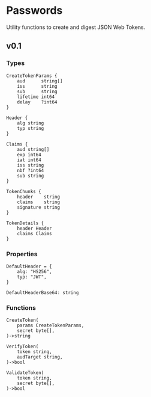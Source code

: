 # Passwords

Utility functions to create and digest JSON Web Tokens.


## v0.1

### Types

```
CreateTokenParams {
	aud      string[]
	iss      string  
	sub      string  
	lifetime int64   
	delay    ?int64
}

Header {
	alg string
	typ string
}

Claims {
	aud string[]
	exp int64   
	iat int64   
	iss string  
	nbf ?int64
	sub string  
}

TokenChunks {
	header    string
	claims    string
	signature string
}

TokenDetails {
	header Header
	claims Claims
}
```


### Properties

```
DefaultHeader = {
	alg: "HS256",
	typ: "JWT",
}

DefaultHeaderBase64: string
```


### Functions

```
CreateToken(
	params CreateTokenParams,
	secret byte[],
)->string

VerifyToken(
	token string,
	audTarget string,
)->bool

ValidateToken(
	token string,
	secret byte[],
)->bool
```
